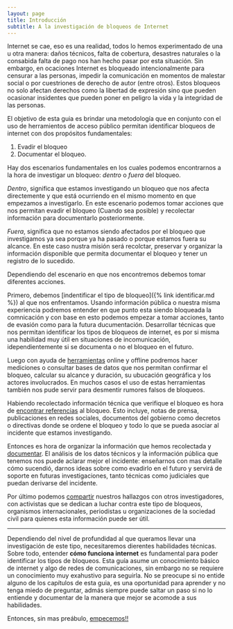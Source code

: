 ```yaml
---
layout: page
title: Introducción
subtitle: A la investigación de bloqueos de Internet
---
```


Internet se cae, eso es una realidad, todos lo hemos experimentado de una u otra manera: daños técnicos, falta de cobertura, desastres naturales o la consabida falta de pago nos han hecho pasar por esta situación. Sin embargo, en ocaciones Internet es bloqueado intencionalmente para censurar a las personas, impedir la comunicación en momentos de malestar social o por cuestriones de derecho de autor (entre otros). Estos bloqueos no solo afectan derechos como la libertad de expresión sino que pueden ocasionar insidentes que pueden poner en peligro la vida y la integridad de las personas.
  
El objetivo de esta guia es brindar una metodología que en conjunto con el uso de herramientos de acceso público permitan identificar bloqueos de internet con dos propósitos fundamentales:

1. Evadir el bloqueo
2. Documentar el bloqueo.

Hay dos escenarios fundamentales en los cuales podemos encontrarnos a la hora de investigar un bloqueo: _dentro_ o _fuera_ del bloqueo.

_Dentro_, significa que estamos investigando un bloqueo que nos afecta directemente y que está ocurriendo en el mismo momento en que empezamos a investigarlo. En este escenario podemos tomar acciones que nos permitan evadir el bloqueo (Cuando sea posible) y recolectar información para documentarlo posteriormente. 

_Fuera_, significa que no estamos siendo afectados por el bloqueo que investigamos ya sea porque ya ha pasado o porque estamos fuera su alcance. En este caso nustra misión será recolctar, preservar y organizar la información disponible que permita documentar el bloqueo y tener un registro de lo sucedido.

Dependiendo del escenario en que nos encontremos debemos tomar diferentes acciones.

Primero, debemos [indentificar el tipo de bloqueo]({% link identificar.md %}) al que nos enfrentamos. Usando información pública o nuestra misma experiencia podremos entender en que punto esta siendo bloqueada la comnicación y con base en esto podemos empezar a tomar acciones, tanto de evasión como para la futura ducumentación. Desarrollar técnicas que nos permitan identificar los tipos de bloqueos de internet, es por si misma una habilidad muy útil en situaciones de incomunicación, idependientemente si se documenta o no el bloqueo en el futuro.

Luego con ayuda de [herramientas](herramientas) online y offline podremos hacer mediciones o consultar bases de datos que nos permitan confirmar el bloqueo, calcular su alcance y duración, su ubucación geográfica y los actores involucrados. En muchos casos el uso de estas herramientas también nos pude servir para desmentir rumores falsos de bloqueos. 

Habiendo recolectado información técnica que verifique el bloqueo es hora de [encontrar referencias](referencias) al bloqueo. Esto incluye, notas de prensa, publicaciones en redes sociales, documentos del gobierno como decretos o directivas donde se ordene el bloqueo y todo lo que se pueda asociar al incidente que estamos investigando.

Entonces es hora de organizar la información que hemos recolectada y [documentar](documentar). El análisis de los datos técnicos y la información pública que tenemos nos puede aclarar mejor el incidente: enseñarnos con mas detalle cómo sucendió, darnos ideas sobre como evadirlo en el futuro y servirá de soporte en futuras investigaciones, tanto técnicas como judiciales que puedan derivarse del incidente.

Por último podemos [compartir](difundir) nuestros hallazgos con otros investigadores, con activistas que se dedican a luchar contra este tipo de bloqueos, organismos internacionales, periodistas u organizaciones de la sociedad civil para quienes esta información puede ser útil.

---
Dependiendo del nivel de profundidad al que queramos llevar una investigación de este tipo, necesitaremos dierentes habilidades técnicas. Sobre todo, entender **cómo funciona internet** es fundamental para poder identificar los tipos de bloqueos. Esta guía asume un conocimiento básico de internet y algo de redes de comunicaciones, sin embargo no se requiere un conocimiento muy exahustivo para seguirla. No se preocupe si no entide alguno de los capítulos de esta guia, es una oportunidad para aprender y no tenga miedo de preguntar, admás siempre puede saltar un paso si no lo entiende y documentar de la manera que mejor se acomode a sus habilidades.

Entonces, sin mas preábulo, [empecemos!!](identificar)
